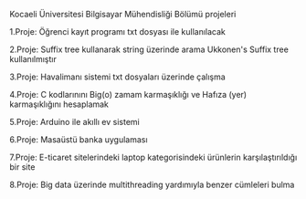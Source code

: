 Kocaeli Üniversitesi Bilgisayar Mühendisliği Bölümü projeleri


1.Proje:
    Öğrenci kayıt programı 
    txt dosyası ile kullanılacak

2.Proje:
    Suffix tree kullanarak string üzerinde arama
    Ukkonen's Suffix tree kullanılmıştır
    
3.Proje:
    Havalimanı sistemi
    txt dosyaları üzerinde çalışma
    
4.Proje:
    C kodlarınını Big(o) zamam karmaşıklığı ve Hafıza (yer) karmaşıklığını hesaplamak
    
5.Proje:
    Arduino ile akıllı ev sistemi
   
6.Proje:
    Masaüstü banka uygulaması

7.Proje:
    E-ticaret sitelerindeki laptop kategorisindeki ürünlerin karşılaştırıldığı bir site 

8.Proje:
    Big data üzerinde multithreading yardımıyla benzer cümleleri bulma
